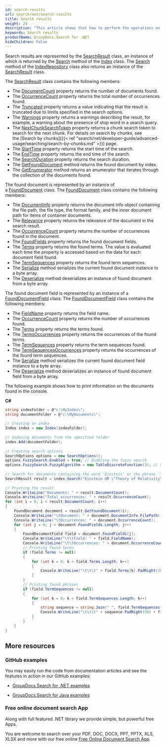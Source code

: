 ```yaml
---
id: search-results
url: search/net/search-results
title: Search results
weight: 24
description: "This article shows that how to perform the operations on search results."
keywords: Search results
productName: GroupDocs.Search for .NET
hideChildren: False
---
```

Search results are represented by the [SearchResult](https://apireference.groupdocs.com/net/search/groupdocs.search.results/searchresult) class, an instance of which is returned by the [Search](https://apireference.groupdocs.com/net/search/groupdocs.search/index/methods/search/index) method of the [Index](https://apireference.groupdocs.com/net/search/groupdocs.search/index) class. The [Search](https://apireference.groupdocs.com/net/search/groupdocs.search/indexrepository/methods/search/index) method of the [IndexRepository](https://apireference.groupdocs.com/net/search/groupdocs.search/indexrepository) class also returns an instance of the [SearchResult](https://apireference.groupdocs.com/net/search/groupdocs.search.results/searchresult) class.

The [SearchResult](https://apireference.groupdocs.com/net/search/groupdocs.search.results/searchresult) class contains the following members:

*   The [DocumentCount](https://apireference.groupdocs.com/net/search/groupdocs.search.results/searchresult/properties/documentcount) property returns the number of documents found.
*   The [OccurrenceCount](https://apireference.groupdocs.com/net/search/groupdocs.search.results/searchresult/properties/occurrencecount) property returns the total number of occurrences found.
*   The [Truncated](https://apireference.groupdocs.com/net/search/groupdocs.search.results/searchresult/properties/truncated) property returns a value indicating that the result is truncated due to limits specified in the search options.
*   The [Warnings](https://apireference.groupdocs.com/net/search/groupdocs.search.results/searchresult/properties/warnings) property returns a warnings describing the result, for example, a warning about the presence of stop word in a search query.
*   The [NextChunkSearchToken](https://apireference.groupdocs.com/net/search/groupdocs.search.results/searchresult/properties/nextchunksearchtoken) property returns a chunk search token to search for the next chunk. For details on search by chunks, see the [Search by chunks]({{< ref "search/net/developer-guide/advanced-usage/searching/search-by-chunks.md" >}}) page.
*   The [StartTime](https://apireference.groupdocs.com/net/search/groupdocs.search.results/searchresult/properties/starttime) property returns the start time of the search.
*   The [EndTime](https://apireference.groupdocs.com/net/search/groupdocs.search.results/searchresult/properties/endtime) property returns the end time of the search.
*   The [SearchDuration](https://apireference.groupdocs.com/net/search/groupdocs.search.results/searchresult/properties/searchduration) property returns the search duration.
*   The [GetFoundDocument](https://apireference.groupdocs.com/net/search/groupdocs.search.results/searchresult/methods/getfounddocument) method returns the found document by index.
*   The [GetEnumerator](https://apireference.groupdocs.com/net/search/groupdocs.search.results/searchresult/methods/getenumerator) method returns an enumerator that iterates through the collection of the documents found.

The found document is represented by an instance of a [FoundDocument](https://apireference.groupdocs.com/net/search/groupdocs.search.results/founddocument) class. The [FoundDocument](https://apireference.groupdocs.com/net/search/groupdocs.search.results/founddocument) class contains the following members:

*   The [DocumentInfo](https://apireference.groupdocs.com/net/search/groupdocs.search.results/founddocument/properties/documentinfo) property returns the document info object containing the file path, the file type, the format family, and the inner document path for items of container documents.
*   The [Relevance](https://apireference.groupdocs.com/net/search/groupdocs.search.results/founddocument/properties/relevance) property returns the relevance of the document in the search result.
*   The [OccurrenceCount](https://apireference.groupdocs.com/net/search/groupdocs.search.results/founddocument/properties/occurrencecount) property returns the number of occurrences found in the document.
*   The [FoundFields](https://apireference.groupdocs.com/net/search/groupdocs.search.results/founddocument/properties/foundfields) property returns the found document fields.
*   The [Terms](https://apireference.groupdocs.com/net/search/groupdocs.search.results/founddocument/properties/terms) property returns the found terms. The value is evaluated each time the property is accessed based on the data for each document field found.
*   The [TermSequences](https://apireference.groupdocs.com/net/search/groupdocs.search.results/founddocument/properties/termsequences) property returns the found term sequences.
*   The [Serialize](https://apireference.groupdocs.com/search/net/groupdocs.search.results/founddocument/methods/serialize) method serializes the current found document instance to a byte array.
*   The [Deserialize](https://apireference.groupdocs.com/search/net/groupdocs.search.results/founddocument/methods/deserialize) method deserializes an instance of found document from a byte array.

The found document field is represented by an instance of a [FoundDocumentField](https://apireference.groupdocs.com/net/search/groupdocs.search.results/founddocumentfield) class. The [FoundDocumentField](https://apireference.groupdocs.com/net/search/groupdocs.search.results/founddocumentfield) class contains the following members:

*   The [FieldName](https://apireference.groupdocs.com/net/search/groupdocs.search.results/founddocumentfield/properties/fieldname) property returns the field name.
*   The [OccurrenceCount](https://apireference.groupdocs.com/net/search/groupdocs.search.results/founddocumentfield/properties/occurrencecount) property returns the number of occurrences found.
*   The [Terms](https://apireference.groupdocs.com/net/search/groupdocs.search.results/founddocumentfield/properties/terms) property returns the terms found.
*   The [TermsOccurrences](https://apireference.groupdocs.com/net/search/groupdocs.search.results/founddocumentfield/properties/termsoccurrences) property returns the occurrences of the found terms.
*   The [TermSequences](https://apireference.groupdocs.com/net/search/groupdocs.search.results/founddocumentfield/properties/termsequences) property returns the term sequences found.
*   The [TermSequencesOccurrences](https://apireference.groupdocs.com/net/search/groupdocs.search.results/founddocumentfield/properties/termsequencesoccurrences) property returns the occurrences of the found term sequences.
*   The [Serialize](https://apireference.groupdocs.com/search/net/groupdocs.search.results/founddocumentfield/methods/serialize) method serializes the current found document field instance to a byte array.
*   The [Deserialize](https://apireference.groupdocs.com/search/net/groupdocs.search.results/founddocumentfield/methods/deserialize) method deserializes an instance of found document field from a byte array.

The following example shows how to print information on the documents found in the console.

**C#**

```csharp
string indexFolder = @"c:\MyIndex\";
string documentFolder = @"c:\MyDocuments\";
 
// Creating an index
Index index = new Index(indexFolder);
 
// Indexing documents from the specified folder
index.Add(documentFolder);
 
// Creating search options
SearchOptions options = new SearchOptions();
options.FuzzySearch.Enabled = true; // Enabling the fuzzy search
options.FuzzySearch.FuzzyAlgorithm = new TableDiscreteFunction(3); // Setting the maximum number of differences to 3
 
// Search for documents containing the word 'Einstein' or the phrase 'Theory of Relativity'
SearchResult result = index.Search("Einstein OR \"Theory of Relativity\"", options);
 
// Printing the result
Console.WriteLine("Documents: " + result.DocumentCount);
Console.WriteLine("Total occurrences: " + result.OccurrenceCount);
for (int i = 0; i < result.DocumentCount; i++)
{
    FoundDocument document = result.GetFoundDocument(i);
    Console.WriteLine("\tDocument: " + document.DocumentInfo.FilePath);
    Console.WriteLine("\tOccurrences: " + document.OccurrenceCount);
    for (int j = 0; j < document.FoundFields.Length; j++)
    {
        FoundDocumentField field = document.FoundFields[j];
        Console.WriteLine("\t\tField: " + field.FieldName);
        Console.WriteLine("\t\tOccurrences: " + document.OccurrenceCount);
        // Printing found terms
        if (field.Terms != null)
        {
            for (int k = 0; k < field.Terms.Length; k++)
            {
                Console.WriteLine("\t\t\t" + field.Terms[k].PadRight(20) + field.TermsOccurrences[k]);
            }
        }
        // Printing found phrases
        if (field.TermSequences != null)
        {
            for (int k = 0; k < field.TermSequences.Length; k++)
            {
                string sequence = string.Join(" ", field.TermSequences[k]);
                Console.WriteLine("\t\t\t" + sequence.PadRight(30) + field.TermSequencesOccurrences[k]);
            }
        }
    }
}
```

## More resources

### GitHub examples

You may easily run the code from documentation articles and see the features in action in our GitHub examples:

*   [GroupDocs.Search for .NET examples](https://github.com/groupdocs-search/GroupDocs.Search-for-.NET)
    
*   [GroupDocs.Search for Java examples](https://github.com/groupdocs-search/GroupDocs.Search-for-Java)
    

### Free online document search App

Along with full featured .NET library we provide simple, but powerful free Apps.

You are welcome to search over your PDF, DOC, DOCX, PPT, PPTX, XLS, XLSX and more with our free online [Free Online Document Search App](https://products.groupdocs.app/search).
